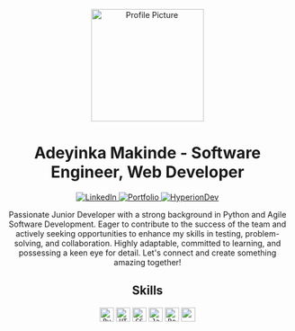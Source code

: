 <p align="center">
  <img src="https://unsplash.com/photos/d0oYF8hm4GI/download?ixid=MnwxMjA3fDB8MXxzZWFyY2h8OHx8Y2FydG9vbnxlbnwwfHx8fDE2ODI0MTUwMTk&force=true&w=1920" alt="Profile Picture" width="200" />
</p>

<h1 align="center">Adeyinka Makinde - Software Engineer, Web Developer</h1>

<p align="center">
  <a href="https://www.linkedin.com/in/joseph-makinde-0a1173225">
    <img src="https://img.shields.io/badge/-LinkedIn-0077B5?style=flat&logo=LinkedIn&logoColor=white" alt="LinkedIn" />
  </a>
  <a href="https://adeyinka.dev/">
    <img src="https://img.shields.io/badge/-Portfolio-ff69b4?style=flat&logo=HTML5&logoColor=white" alt="Portfolio" />
  </a>
  <a href="https://www.hyperiondev.com/portfolio/126722/">
    <img src="https://img.shields.io/badge/-HyperionDev-4FC08D?style=flat&logo=Python&logoColor=white" alt="HyperionDev" />
  </a>
</p>

<p align="center">
  Passionate Junior Developer with a strong background in Python and Agile Software Development. Eager to contribute to the success of the team and actively seeking opportunities to enhance my skills in testing, problem-solving, and collaboration. Highly adaptable, committed to learning, and possessing a keen eye for detail. Let's connect and create something amazing together!
</p>

<h2 align="center">Skills</h2>

<p align="center">
  <code><img height="25" src="https://cdn.jsdelivr.net/gh/devicons/devicon/icons/python/python-original.svg" alt="Python" /></code>
  <code><img height="25" src="https://cdn.jsdelivr.net/gh/devicons/devicon/icons/html5/html5-original.svg" alt="HTML5" /></code>
  <code><img height="25" src="https://cdn.jsdelivr.net/gh/devicons/devicon/icons/css3/css3-original.svg" alt="CSS3" /></code>
  <code><img height="25" src="https://cdn.jsdelivr.net/gh/devicons/devicon/icons/javascript/javascript-original.svg" alt="JavaScript" /></code>
  <code><img height="25" src="https://cdn.jsdelivr.net/gh/devicons/devicon/icons/react/react-original.svg" alt="React" /></code>
  <code><img height="25" src="https://cdn.jsdelivr.net/gh/devicons/devicon/icons/django/django-plain.svg" /></code>
</p>
